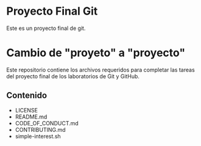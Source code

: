 # Proyecto Final Git
Este es un proyecto final de git.
# Cambio de "proyeto" a "proyecto"



Este repositorio contiene los archivos requeridos para completar las tareas del proyecto final de los laboratorios de Git y GitHub.

## Contenido

- LICENSE
- README.md
- CODE_OF_CONDUCT.md
- CONTRIBUTING.md
- simple-interest.sh
